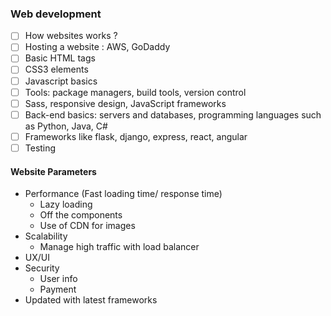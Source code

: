 ### Web development
- [ ] How websites works ?
- [ ] Hosting a website : AWS, GoDaddy
- [ ] Basic HTML tags
- [ ] CSS3 elements
- [ ] Javascript basics
- [ ] Tools: package managers, build tools, version control
- [ ] Sass, responsive design, JavaScript frameworks
- [ ] Back-end basics: servers and databases, programming languages such as Python, Java, C#
- [ ] Frameworks like flask, django, express, react, angular
- [ ] Testing

#### Website Parameters
- Performance (Fast loading time/ response time)
  - Lazy loading
  - Off the components
  - Use of CDN for images
- Scalability
  - Manage high traffic with load balancer  
- UX/UI
- Security
  - User info
  - Payment   
- Updated with latest frameworks
